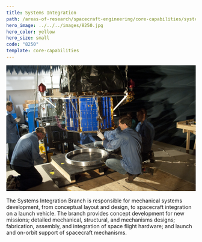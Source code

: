 ```yaml
---
title: Systems Integration
path: /areas-of-research/spacecraft-engineering/core-capabilities/systems-integration
hero_image: ../../../images/8250.jpg
hero_color: yellow
hero_size: small
code: "8250"
template: core-capabilities
---
```

![Systems Integration Team](../../../images/cc-8210.jpg)

The Systems Integration Branch is responsible for mechanical systems development, from conceptual layout and design, to spacecraft integration on a launch vehicle. The branch provides concept development for new missions; detailed mechanical, structural, and mechanisms designs; fabrication, assembly, and integration of space flight hardware; and launch and on-orbit support of spacecraft mechanisms.